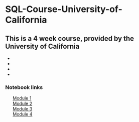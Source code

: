 # SQL-Course-University-of-California
## This is a 4 week course, provided by the University of California
<ul>
    <li>
        <a href="" target="_blank"></a>
    </li>
    <li>
        <a href="" target="_blank"></a>
    </li>
    <li>
        <a href="" target="_blank"></a>
    </li>
    <li>
        <a href="" target="_blank"></a>
    </li>
</ul>

### Notebook links
<ul style="list-style: none">
    <li>
        <a href="https://databricks-prod-cloudfront.cloud.databricks.com/public/4027ec902e239c93eaaa8714f173bcfc/1269166971628949/2932004417391095/1231622769528675/latest.html" target="_blank">Module 1</a>
    </li>
    <li>
        <a href="https://databricks-prod-cloudfront.cloud.databricks.com/public/4027ec902e239c93eaaa8714f173bcfc/1269166971628949/2932004417391334/1231622769528675/latest.html" target="_blank">Module 2</a>
    </li>
    <li>
        <a href="https://databricks-prod-cloudfront.cloud.databricks.com/public/4027ec902e239c93eaaa8714f173bcfc/1269166971628949/2932004417391334/1231622769528675/latest.html" target="_blank">Module 3</a>
    </li>
    <li>
        <a href="https://databricks-prod-cloudfront.cloud.databricks.com/public/4027ec902e239c93eaaa8714f173bcfc/1269166971628949/2932004417390927/1231622769528675/latest.html" target="_blank">Module 4</a>
    </li>
</ul>